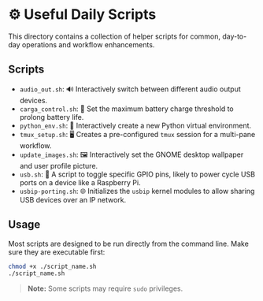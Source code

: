 # ⚙️ Useful Daily Scripts

This directory contains a collection of helper scripts for common, day-to-day operations and workflow enhancements.

## Scripts

*   `audio_out.sh`: 🔊 Interactively switch between different audio output devices.
*   `carga_control.sh`: 🔋 Set the maximum battery charge threshold to prolong battery life.
*   `python_env.sh`: 🐍 Interactively create a new Python virtual environment.
*   `tmux_setup.sh`: 🖥️ Creates a pre-configured `tmux` session for a multi-pane workflow.
*   `update_images.sh`: 🖼️ Interactively set the GNOME desktop wallpaper and user profile picture.
*   `usb.sh`: 🔌 A script to toggle specific GPIO pins, likely to power cycle USB ports on a device like a Raspberry Pi.
*   `usbip-porting.sh`: 🌐 Initializes the `usbip` kernel modules to allow sharing USB devices over an IP network.

## Usage

Most scripts are designed to be run directly from the command line. Make sure they are executable first:

```bash
chmod +x ./script_name.sh
./script_name.sh
```

> **Note:** Some scripts may require `sudo` privileges.
